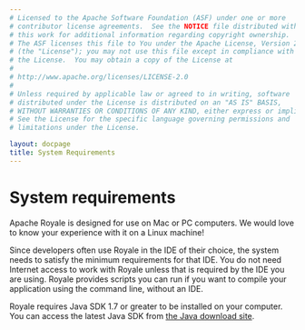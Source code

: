 ```yaml
---
# Licensed to the Apache Software Foundation (ASF) under one or more
# contributor license agreements.  See the NOTICE file distributed with
# this work for additional information regarding copyright ownership.
# The ASF licenses this file to You under the Apache License, Version 2.0
# (the "License"); you may not use this file except in compliance with
# the License.  You may obtain a copy of the License at
# 
# http://www.apache.org/licenses/LICENSE-2.0
# 
# Unless required by applicable law or agreed to in writing, software
# distributed under the License is distributed on an "AS IS" BASIS,
# WITHOUT WARRANTIES OR CONDITIONS OF ANY KIND, either express or implied.
# See the License for the specific language governing permissions and
# limitations under the License.

layout: docpage
title: System Requirements
---
```


<!-- What sort of hardware will support work in Royale -->
# System requirements

Apache Royale is designed for use on Mac or PC computers. We would love to know your experience with it on a Linux machine!

Since developers often use Royale in the IDE of their choice, the system needs to satisfy the minimum requirements for that IDE. You do not need Internet access to work with Royale unless that is required by the IDE you are using. Royale provides scripts you can run if you want to compile your application using the command line, without an IDE.

Royale requires Java SDK 1.7 or greater to be installed on your computer. You can access the latest Java SDK from <a href="http://www.oracle.com/technetwork/java/javase/downloads/index.html" target="_blank">the Java download site</a>.
